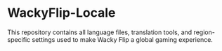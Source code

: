 # WackyFlip-Locale
This repository contains all language files, translation tools, and region-specific settings used to make Wacky Flip a global gaming experience.
